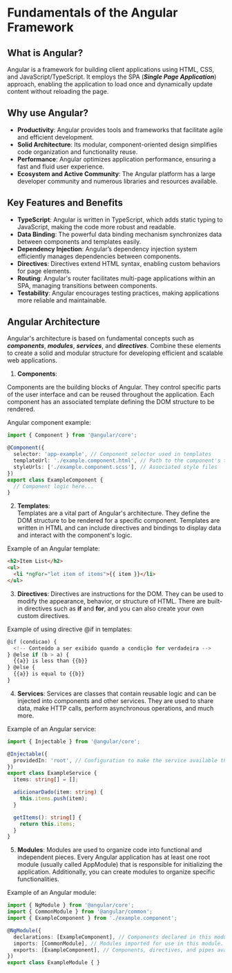 # Fundamentals of the Angular Framework

## What is Angular?

Angular is a framework for building client applications using HTML, CSS, and JavaScript/TypeScript. It employs the SPA (**_Single Page Application_**) approach, enabling the application to load once and dynamically update content without reloading the page.

## Why use Angular?

- **Productivity**: Angular provides tools and frameworks that facilitate agile and efficient development.
- **Solid Architecture**: Its modular, component-oriented design simplifies code organization and functionality reuse.
- **Performance**: Angular optimizes application performance, ensuring a fast and fluid user experience.
- **Ecosystem and Active Community**: The Angular platform has a large developer community and numerous libraries and resources available.

## Key Features and Benefits

- **TypeScript**: Angular is written in TypeScript, which adds static typing to JavaScript, making the code more robust and readable.
- **Data Binding**: The powerful data binding mechanism synchronizes data between components and templates easily.
- **Dependency Injection**: Angular’s dependency injection system efficiently manages dependencies between components.
- **Directives**: Directives extend HTML syntax, enabling custom behaviors for page elements.
- **Routing**: Angular's router facilitates multi-page applications within an SPA, managing transitions between components.
- **Testability**: Angular encourages testing practices, making applications more reliable and maintainable.

## Angular Architecture

Angular's architecture is based on fundamental concepts such as **_components_**, **_modules_**, **_services_**, and **_directives_**. Combine these elements to create a solid and modular structure for developing efficient and scalable web applications.

1. **Components**:

Components are the building blocks of Angular. They control specific parts of the user interface and can be reused throughout the application. Each component has an associated template defining the DOM structure to be rendered.

Angular component example:

```typescript
import { Component } from '@angular/core';

@Component({
  selector: 'app-example', // Component selector used in templates
  templateUrl: './example.component.html', // Path to the component's template
  styleUrls: ['./example.component.scss'], // Associated style files
})
export class ExampleComponent {
  // Component logic here...
}
```


2. **Templates**:  
Templates are a vital part of Angular's architecture. They define the DOM structure to be rendered for a specific component. Templates are written in HTML and can include directives and bindings to display data and interact with the component's logic.

Example of an Angular template:

```html
<h2>Item List</h2>
<ul>
  <li *ngFor="let item of items">{{ item }}</li>
</ul>
```


3. **Directives**:
Directives are instructions for the DOM. They can be used to modify the appearance, behavior, or structure of HTML. There are built-in directives such as **if** and **for**, and you can also create your own custom directives.

Example of using directive @if in templates:

```typescript
@if (condicao) {
  <!-- Conteúdo a ser exibido quando a condição for verdadeira -->
} @else if (b > a) {
  {{a}} is less than {{b}}
} @else {
  {{a}} is equal to {{b}}
}
```


4. **Services**:
Services are classes that contain reusable logic and can be injected into components and other services. They are used to share data, make HTTP calls, perform asynchronous operations, and much more.

Example of an Angular service:

```typescript
import { Injectable } from '@angular/core';

@Injectable({
  providedIn: 'root', // Configuration to make the service available throughout the application.
})
export class ExampleService {
  items: string[] = [];

  adicionarDado(item: string) {
    this.items.push(item);
  }

  getItems(): string[] {
    return this.items;
  }
}
```


5. **Modules**:
Modules are used to organize code into functional and independent pieces. Every Angular application has at least one root module (usually called AppModule) that is responsible for initializing the application. Additionally, you can create modules to organize specific functionalities.

Example of an Angular module:

```typescript
import { NgModule } from '@angular/core';
import { CommonModule } from '@angular/common';
import { ExampleComponent } from './example.component';

@NgModule({
  declarations: [ExampleComponent], // Components declared in this module.
  imports: [CommonModule], // Modules imported for use in this module.
  exports: [ExampleComponent], // Components, directives, and pipes available to other modules.
})
export class ExampleModule { }

```


